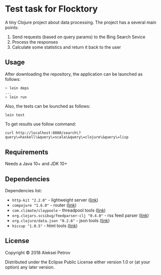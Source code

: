 # Test task for Flocktory

A tiny Clojure project about data processing.
The project has a several main points:

1. Send requests (based on query params) to the Bing Search Sevice
2. Process the responses
3. Calculate some statistics and return it back to the user

## Usage

After downloading the repository, the application can be launched as follows:

```bash
> lein deps
...
> lein run
```

Also, the tests can be lounched as follows:

```lein test```

To get results use follow command:

```curl http://localhost:8080/search\?query\=haskell\&query\=scala\&query\=clojure\&query\=lisp```

## Requirements

Needs a Java 10+ and JDK 10+

## Dependencies

Dependencies list:

- `http-kit "2.2.0"` - lightweight server ([link](https://github.com/http-kit/http-kit))
- `compojure "1.6.0"` - router ([link](https://github.com/weavejester/compojure))
- `com.climate/claypoole` - threadpool tools ([link](https://github.com/TheClimateCorporation/claypoole))
- `org.clojars.scsibug/feedparser-clj "0.4.0"` - rss feed parser ([link](https://github.com/scsibug/feedparser-clj))
- `org.clojure/data.json "0.2.6"` - json tools ([link](https://github.com/clojure/data.json))
- `hiccup "1.0.5"` - html tools ([link](https://github.com/weavejester/hiccup))

## License

Copyright © 2018 Aleksei Petrov

Distributed under the Eclipse Public License either version 1.0 or (at
your option) any later version.
